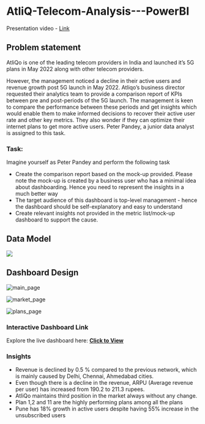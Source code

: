 # AtliQ-Telecom-Analysis---PowerBI

Presentation video - [Link](https://www.linkedin.com/feed/update/urn:li:activity:7342822124262252544/)

## Problem statement

AtliQo is one of the leading telecom providers in India and launched it’s 5G plans in May 2022 along with other telecom providers.

However, the management noticed a decline in their active users and revenue growth post 5G launch in May 2022. Atliqo’s business director requested their analytics team to provide a comparison report of KPIs between pre and post-periods of the 5G launch. The management is keen to compare the performance between these periods and get insights which would enable them to make informed decisions to recover their active user rate and other key metrics. They also wonder if they can optimize their internet plans to get more active users.  Peter Pandey, a junior data analyst is assigned to this task.

### Task:  

Imagine yourself as Peter Pandey and perform the following task

- Create the comparison report based on the mock-up provided. Please note the mock-up  is created by a business user who has a minimal idea about dashboarding. Hence you need to represent the insights in a much better way
- The target audience of this dashboard is top-level management - hence the dashboard should be self-explanatory and easy to understand
- Create relevant insights not provided in the metric list/mock-up dashboard to support the cause.

## Data Model

<img src ='https://github.com/sayed-m-shah/AtliQ-Telecom-Analysis---PowerBI/blob/main/resources/data_model.png'>

## Dashboard Design
![main_page](https://github.com/sayed-m-shah/AtliQ-Telecom-Analysis---PowerBI/blob/main/resources/1.png)

![market_page](https://github.com/sayed-m-shah/AtliQ-Telecom-Analysis---PowerBI/blob/main/resources/2.png)

![plans_page](https://github.com/sayed-m-shah/AtliQ-Telecom-Analysis---PowerBI/blob/main/resources/3.png)

### Interactive Dashboard Link  
Explore the live dashboard here: [**Click to View**](https://app.powerbi.com/view?r=eyJrIjoiYjM3NWYxZDUtMzg5MS00N2MyLTk5NDAtZmMyMzBiM2QyNjk5IiwidCI6ImM2ZTU0OWIzLTVmNDUtNDAzMi1hYWU5LWQ0MjQ0ZGM1YjJjNCJ9)

### Insights

- Revenue is declined by 0.5 % compared to the previous network, which is mainly caused by Delhi, Chennai, Ahmedabad cities.
- Even though there is a decline in the revenue, ARPU (Average revenue per user) has increased from 190.2 to 211.3 rupees.
- AtliQo maintains third position in the market always without any change.
- Plan 1,2 and 11 are the highly performing plans among all the plans
- Pune has 18% growth in active users despite having 55% increase in the unsubscribed users
